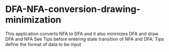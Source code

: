 # DFA-NFA-conversion-drawing-minimization
This application converts NFA to DFA and it also minimizes DFA and draw DFA and NFA
See Tips before entering state transition of NFA and DFA.
Tips define the format of data to be input
